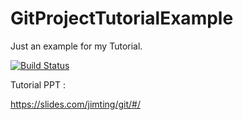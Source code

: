 # GitProjectTutorialExample
Just an example for my Tutorial.


[![Build Status](https://travis-ci.com/k28998989/GitProjectTutorialExample.svg?branch=master)](https://travis-ci.com/k28998989/GitProjectTutorialExample)

Tutorial PPT :

https://slides.com/jimting/git/#/
